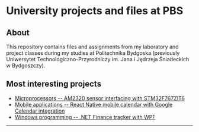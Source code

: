 # University projects and files at PBS

## About

This repository contains files and assignments from my laboratory and project classes during my studies at Politechnika Bydgoska (previously Uniwersytet Technologiczno-Przyrodniczy im. Jana i Jędrzeja Śniadeckich w Bydgoszczy).

## Most interesting projects

- [Microprocessors -- AM2320 sensor interfacing with STM32F767ZIT6](https://github.com/mikeatta/uni/tree/main/Sem-III/Microprocessor-programming/AM2320-sensor)
- [Mobile applications -- React Native mobile calendar with Google Calendar integration](https://github.com/mikeatta/uni/tree/main/Sem-V/Mobile-applications-programming/calendar-app)
- [Windows programming -- .NET Finance tracker with WPF](https://github.com/mikeatta/uni/tree/main/Sem-V/Programming-in-windows-environment/FinanceManager)

---
